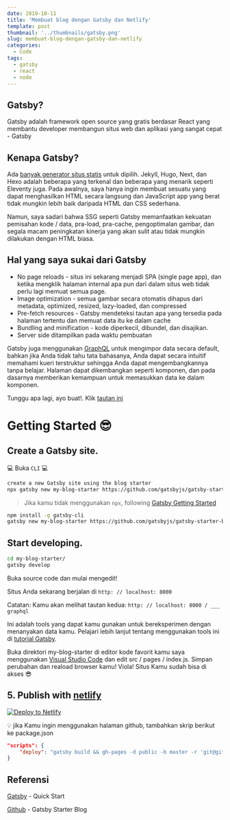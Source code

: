 ```yaml
---
date: 2019-10-11
title: 'Membuat blog dengan Gatsby dan Netlify'
template: post
thumbnail: '../thumbnails/gatsby.png'
slug: membuat-blog-dengan-gatsby-dan-netlify
categories:
  - Code
tags:
  - gatsby
  - react
  - node
---
```


## Gatsby?


Gatsby adalah framework open source yang gratis berdasar React yang membantu developer membangun situs web dan aplikasi yang sangat cepat - Gatsby 

## Kenapa Gatsby?

Ada [banyak generator situs statis](https://www.staticgen.com/) untuk dipilih. Jekyll, Hugo, Next, dan Hexo adalah beberapa yang terkenal dan beberapa yang menarik seperti Eleventy juga. Pada awalnya, saya hanya ingin membuat sesuatu yang dapat menghasilkan HTML secara langsung dan JavaScript app yang berat tidak mungkin lebih baik daripada HTML dan CSS sederhana.

Namun, saya sadari bahwa SSG seperti Gatsby memanfaatkan kekuatan pemisahan kode / data, pra-load, pra-cache, pengoptimalan gambar, dan segala macam peningkatan kinerja yang akan sulit atau tidak mungkin dilakukan dengan HTML biasa.

## Hal yang saya sukai dari Gatsby

- No page reloads  - situs ini sekarang menjadi SPA (single page app), dan ketika mengklik halaman internal apa pun dari dalam situs web tidak perlu lagi memuat semua page.
- Image optimization - semua gambar secara otomatis dihapus dari metadata, optimized, resized, lazy-loaded, dan compressed
- Pre-fetch resources - Gatsby mendeteksi tautan apa yang tersedia pada halaman tertentu dan memuat data itu ke dalam cache
- Bundling and minification - kode diperkecil, dibundel, dan disajikan.
- Server side ditampilkan pada waktu pembuatan

Gatsby juga menggunakan [GraphQL](https://graphql.org/) untuk mengimpor data secara default, bahkan jika Anda tidak tahu tata bahasanya, Anda dapat secara intuitif memahami kueri terstruktur sehingga Anda dapat mengembangkannya tanpa belajar. Halaman dapat dikembangkan seperti komponen, dan pada dasarnya memberikan kemampuan untuk memasukkan data ke dalam komponen.

Tunggu apa lagi, ayo buat!. Klik [tautan ini](https://www.gatsbyjs.org/starters/?v=2)

# Getting Started 😎

##  Create a Gatsby site.

💻 Buka `CLI` 💻

```sh
create a new Gatsby site using the blog starter
npx gatsby new my-blog-starter https://github.com/gatsbyjs/gatsby-starter-blog
```

> Jika kamu tidak menggunakan `npx`, following [Gatsby Getting Started](https://www.gatsbyjs.org/docs/quick-start)

```sh
npm install -g gatsby-cli
gatsby new my-blog-starter https://github.com/gatsbyjs/gatsby-starter-blog
```

##  Start developing.

```sh
cd my-blog-starter/
gatsby develop
```

Buka source code dan mulai mengedit!

Situs Anda sekarang berjalan di `http: // localhost: 8000`

Catatan: Kamu akan melihat tautan kedua: `http: // localhost: 8000 / ___ graphql` 

Ini adalah tools yang dapat kamu gunakan untuk bereksperimen dengan menanyakan data kamu. Pelajari lebih lanjut tentang menggunakan tools ini di [tutorial Gatsby](https://www.gatsbyjs.org/tutorial/part-five/#introducing-graphiql).


Buka direktori my-blog-starter di editor kode favorit kamu saya menggunakan [Visual Studio Code](https://code.visualstudio.com/) dan edit src / pages / index.js. Simpan perubahan dan reaload browser kamu! Viola! Situs Kamu sudah bisa di akses 😎

## 5. Publish with [netlify](https://netlify.com)

[![Deploy to Netlify](https://www.netlify.com/img/deploy/button.svg)](https://app.netlify.com/start/deploy?repository=https://github.com/gatsbyjs/gatsby-starter-blog)

:bulb: jika Kamu ingin menggunakan halaman github, tambahkan skrip berikut ke package.json

```json
"scripts": {
    "deploy": "gatsby build && gh-pages -d public -b master -r 'git@github.com:${your github id}/${github page name}.github.io.git'"
}
```


## Referensi 
[Gatsby](https://www.gatsbyjs.org/docs/quick-start) - Quick Start

[Github](https://github.com/gatsbyjs/gatsby-starter-blog) - Gatsby Starter Blog
